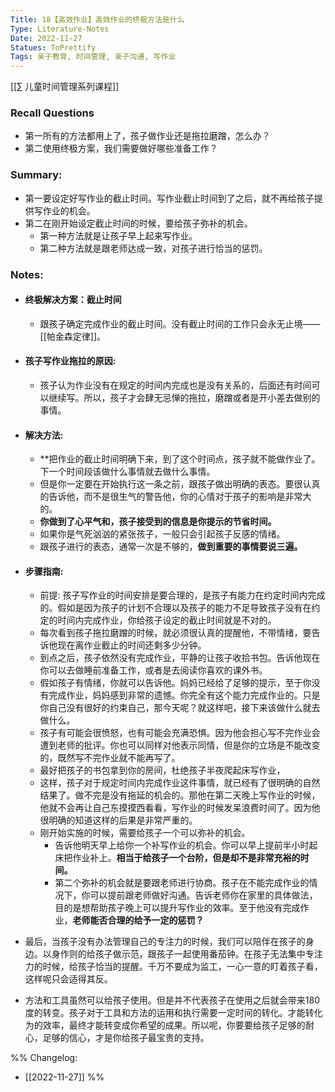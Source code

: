 ```yaml
---
Title: 18【高效作业】高效作业的终极方法是什么 
Type: Literature-Notes 
Date: 2022-11-27
Statues: ToPrettify 
Tags: 亲子教育, 时间管理, 亲子沟通, 写作业  
---
```


[[∑ 儿童时间管理系列课程]]


### Recall Questions  
  - 第一所有的方法都用上了，孩子做作业还是拖拉磨蹭，怎么办？  
  - 第二使用终极方案，我们需要做好哪些准备工作？  

### Summary:  
  - 第一要设定好写作业的截止时间。写作业截止时间到了之后，就不再给孩子提供写作业的机会。  
  - 第二在刚开始设定截止时间的时候，要给孩子弥补的机会。  
    - 第一种方法就是让孩子早上起来写作业。  
    - 第二种方法就是跟老师达成一致，对孩子进行恰当的惩罚。  

### Notes:  
  - #### 终极解决方案：截止时间  
    - 跟孩子确定完成作业的截止时间。没有截止时间的工作只会永无止境—— [[帕金森定律]]。  
  
  - #### 孩子写作业拖拉的原因:   
    - 孩子认为作业没有在规定的时间内完成也是没有关系的，后面还有时间可以继续写。所以，孩子才会肆无忌惮的拖拉，磨蹭或者是开小差去做别的事情。  
  - #### 解决方法:   
    - **把作业的截止时间明确下来，到了这个时间点，孩子就不能做作业了。下一个时间段该做什么事情就去做什么事情。  
    - 但是你一定要在开始执行这一条之前，跟孩子做出明确的表态。要很认真的告诉他，而不是很生气的警告他，你的心情对于孩子的影响是非常大的。  
    - **你做到了心平气和，孩子接受到的信息是你提示的节省时间。**  
    - 如果你是气死汹汹的紧张孩子，一般只会引起孩子反感的情绪。  
    - 跟孩子进行的表态，通常一次是不够的，**做到重要的事情要说三遍。**  
  - #### 步骤指南:  
    - 前提: 孩子写作业的时间安排是要合理的，是孩子有能力在约定时间内完成的。假如是因为孩子的计划不合理以及孩子的能力不足导致孩子没有在约定的时间内完成作业，你给孩子设定的截止时间就是不对的。  
    - 每次看到孩子拖拉磨蹭的时候，就必须很认真的提醒他，不带情绪，要告诉他现在离作业截止的时间还剩多少分钟。  
    - 到点之后，孩子依然没有完成作业，平静的让孩子收拾书包。告诉他现在你可以去做睡前准备工作，或者是去阅读你喜欢的课外书。  
    - 假如孩子有情绪，你就可以告诉他。妈妈已经给了足够的提示，至于你没有完成作业，妈妈感到非常的遗憾。你完全有这个能力完成作业的。只是你自己没有很好的约束自己，那今天呢？就这样吧，接下来该做什么就去做什么。  
    - 孩子有可能会很愤怒，也有可能会充满恐惧。因为他会担心写不完作业会遭到老师的批评。你也可以同样对他表示同情，但是你的立场是不能改变的，既然写不完作业就不能再写了。  
    - 最好把孩子的书包拿到你的房间，杜绝孩子半夜爬起床写作业，  
    - 这样，孩子对于规定时间内完成作业这件事情，就已经有了很明确的自然结果了。做不完是没有拖延的机会的。那他在第二天晚上写作业的时候，他就不会再让自己东摸摸西看看，写作业的时候发呆浪费时间了。因为他很明确的知道这样的后果是非常严重的。  
    - 刚开始实施的时候，需要给孩子一个可以弥补的机会。  
      - 告诉他明天早上给你一个补写作业的机会。你可以早上提前半小时起床把作业补上。**相当于给孩子一个台阶，但是却不是非常充裕的时间。**  
      - 第二个弥补的机会就是要跟老师进行协商。孩子在不能完成作业的情况下，你可以提前跟老师做好沟通。告诉老师你在家里的具体做法，目的是想帮助孩子晚上可以提升写作业的效率。至于他没有完成作业，**老师能否合理的给予一定的惩罚？**  
  - 最后，当孩子没有办法管理自己的专注力的时候，我们可以陪伴在孩子的身边。以身作则的给孩子做示范，跟孩子一起使用番茄钟。在孩子无法集中专注力的时候，给孩子恰当的提醒。千万不要成为监工，一心一意的盯着孩子看，这样呢只会适得其反。  
  - 方法和工具虽然可以给孩子使用。但是并不代表孩子在使用之后就会带来180度的转变。孩子对于工具和方法的运用和执行需要一定时间的转化。才能转化为的效率，最终才能转变成你希望的成果。所以呢，你要要给孩子足够的耐心，足够的信心，才是你给孩子最宝贵的支持。  



%%
Changelog:
- [[2022-11-27]]
%%

